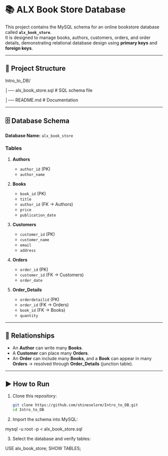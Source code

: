 # 📚 ALX Book Store Database

This project contains the MySQL schema for an online bookstore database called **`alx_book_store`**.  
It is designed to manage books, authors, customers, orders, and order details, demonstrating relational database design using **primary keys** and **foreign keys**.

---

## 📂 Project Structure
Intro_to_DB/

│── alx_book_store.sql # SQL schema file

│── README.md # Documentation


---

## 🗄️ Database Schema

**Database Name:** `alx_book_store`

### Tables
1. **Authors**
   - `author_id` (PK)
   - `author_name`

2. **Books**
   - `book_id` (PK)
   - `title`
   - `author_id` (FK → Authors)
   - `price`
   - `publication_date`

3. **Customers**
   - `customer_id` (PK)
   - `customer_name`
   - `email`
   - `address`

4. **Orders**
   - `order_id` (PK)
   - `customer_id` (FK → Customers)
   - `order_date`

5. **Order_Details**
   - `orderdetailid` (PK)
   - `order_id` (FK → Orders)
   - `book_id` (FK → Books)
   - `quantity`

---

## 🔗 Relationships

- An **Author** can write many **Books**.  
- A **Customer** can place many **Orders**.  
- An **Order** can include many **Books**, and a **Book** can appear in many **Orders** → resolved through **Order_Details** (junction table).  

---

## ▶️ How to Run

1. Clone this repository:
   ```bash
   git clone https://github.com/shineselorm/Intro_to_DB.git
   cd Intro_to_DB

2. Import the schema into MySQL:

mysql -u root -p < alx_book_store.sql

3. Select the database and verify tables:

USE alx_book_store;
SHOW TABLES;
